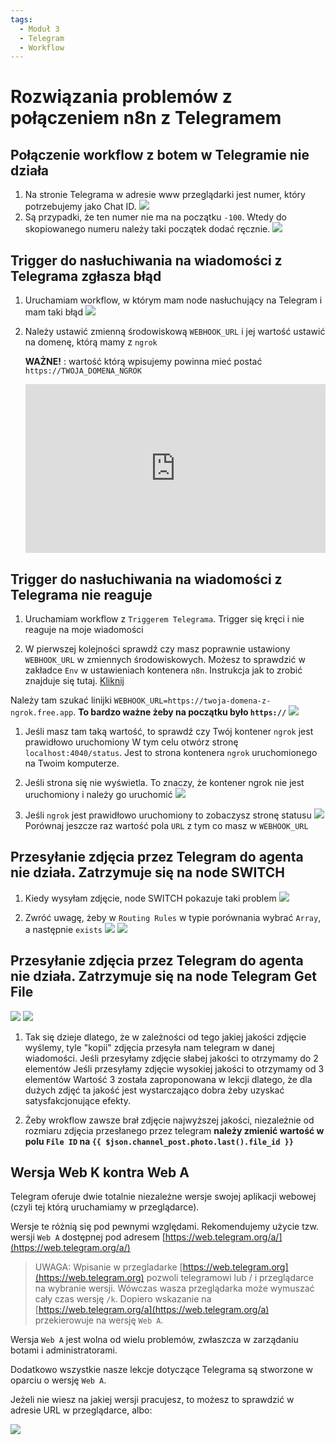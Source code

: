 ```yaml
---
tags:
  - Moduł 3
  - Telegram
  - Workflow
---
```


# **Rozwiązania problemów z połączeniem n8n z Telegramem**

## **Połączenie workflow z botem w Telegramie nie działa**

1. Na stronie Telegrama w adresie www przeglądarki jest numer, który potrzebujemy jako Chat ID.
   ![](assets/workflows__telegram_1.png)
1. Są przypadki, że ten numer nie ma na początku `-100`. Wtedy do skopiowanego numeru należy taki początek dodać ręcznie.
   ![](assets/workflows__telegram_2.png)

## **Trigger do nasłuchiwania na wiadomości z Telegrama zgłasza błąd**

1. Uruchamiam workflow, w którym mam node nasłuchujący na Telegram i mam taki błąd
   ![](assets/workflow__telegram__webhook.png)

1. Należy ustawić zmienną środowiskową `WEBHOOK_URL` i jej wartość ustawić na domenę, którą mamy z `ngrok`

   **WAŻNE!** : wartość którą wpisujemy powinna mieć postać `https://TWOJA_DOMENA_NGROK`
   <div style="position: relative; padding-bottom: 56.25%; height: 0;"><iframe src="https://www.loom.com/embed/b0fb4aa94f90493da164214e88ee1c07?sid=e86d29a8-2a97-4b11-840f-2bea0575d1a5" frameborder="0" webkitallowfullscreen mozallowfullscreen allowfullscreen style="position: absolute; top: 0; left: 0; width: 100%; height: 100%;"></iframe></div>

## **Trigger do nasłuchiwania na wiadomości z Telegrama nie reaguje**
1. Uruchamiam workflow z `Triggerem Telegrama`. Trigger się kręci i nie reaguje na moje wiadomości

1. W pierwszej kolejności sprawdź czy masz poprawnie ustawiony `WEBHOOK_URL` w zmiennych środowiskowych. Możesz to sprawdzić w zakładce `Env` w ustawieniach kontenera `n8n`. Instrukcja jak to zrobić znajduje się tutaj. [Kliknij](../02_docker_desktop/#jak-sprawdzic-ustawienia-kontenera-docker-desktop)

Należy tam szukać linijki `WEBHOOK_URL=https://twoja-domena-z-ngrok.free.app`. **To bardzo ważne żeby na początku było `https://`**
   ![](assets/problems__telegram__webhook_1.png)

1. Jeśli masz tam taką wartość, to sprawdź czy Twój kontener `ngrok` jest prawidłowo uruchomiony
W tym celu otwórz stronę `localhost:4040/status`. Jest to strona kontenera `ngrok` uruchomionego na Twoim komputerze.


1. Jeśli strona się nie wyświetla. To znaczy, że kontener ngrok nie jest uruchomiony i należy go uruchomić
   ![](assets/problems__telegram__webhook_2.png)

1. Jeśli `ngrok` jest prawidłowo uruchomiony to zobaczysz stronę statusu
   ![](assets/problems__telegram__webhook_3.png)
   Porównaj jeszcze raz wartość pola `URL` z tym co masz w `WEBHOOK_URL`

## **Przesyłanie zdjęcia przez Telegram do agenta nie działa. Zatrzymuje się na node SWITCH**

1. Kiedy wysyłam zdjęcie, node SWITCH pokazuje taki problem
   ![](assets/workflow__telegram__photo_1.png)

1. Zwróć uwagę, żeby w `Routing Rules` w typie porównania wybrać `Array`, a następnie `exists`
   ![](assets/workflow__telegram__photo_2.png)
   ![](assets/workflow__telegram__photo_3.png)

## **Przesyłanie zdjęcia przez Telegram do agenta nie działa. Zatrzymuje się na node Telegram Get File**
   ![](assets/problems__telegram__photo_1.png)
   ![](assets/problems__telegram__photo_2.png)

1. Tak się dzieje dlatego, że w zależności od tego jakiej jakości zdjęcie wyślemy, tyle "kopii" zdjęcia przesyła nam telegram w danej wiadomości.
Jeśli przesyłamy zdjęcie słabej jakości to otrzymamy do 2 elementów
Jeśli przesyłamy zdjęcie wysokiej jakości to otrzymamy od 3 elementów
Wartość 3 została zaproponowana w lekcji dlatego, że dla dużych zdjęć ta jakość jest wystarczająco dobra żeby uzyskać satysfakcjonujące efekty.

1. Żeby wrokflow zawsze brał zdjęcie najwyższej jakości, niezależnie od rozmiaru zdjęcia przesłanego przez telegram
**należy zmienić wartość w polu `File ID` na `{{ $json.channel_post.photo.last().file_id }}`**

## **Wersja Web K kontra Web A**

Telegram oferuje dwie totalnie niezależne wersje swojej aplikacji webowej (czyli tej którą uruchamiamy w przeglądarce).

Wersje te różnią się pod pewnymi względami. Rekomendujemy użycie tzw. wersji `Web A` dostępnej pod adresem [https://web.telegram.org/a/](https://web.telegram.org/a/)

> UWAGA: Wpisanie w przegladarke [https://web.telegram.org](https://web.telegram.org) pozwoli telegramowi lub / i przeglądarce na wybranie wersji. Wówczas wasza przeglądarka może wymuszać cały czas wersję `/k`. Dopiero wskazanie na [https://web.telegram.org/a](https://web.telegram.org/a) przekierowuje na wersję `Web A`.

Wersja `Web A` jest wolna od wielu problemów, zwłaszcza w zarządaniu botami i administratorami.

Dodatkowo wszystkie nasze lekcje dotyczące Telegrama są stworzone w oparciu o wersję `Web A`.

Jeżeli nie wiesz na jakiej wersji pracujesz, to możesz to sprawdzić w adresie URL w przeglądarce, albo:

![](assets/problems__telegram__wersja_web_a.png)
